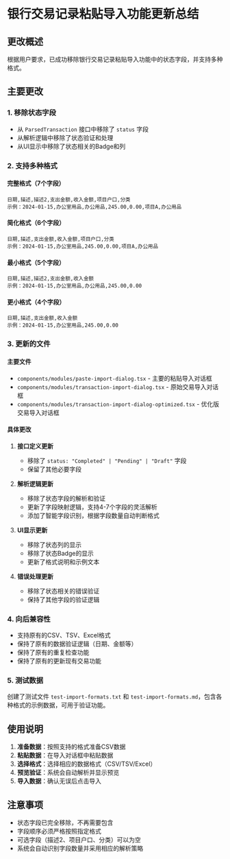 # 银行交易记录粘贴导入功能更新总结

## 更改概述

根据用户要求，已成功移除银行交易记录粘贴导入功能中的状态字段，并支持多种格式。

## 主要更改

### 1. 移除状态字段
- 从 `ParsedTransaction` 接口中移除了 `status` 字段
- 从解析逻辑中移除了状态验证和处理
- 从UI显示中移除了状态相关的Badge和列

### 2. 支持多种格式

#### 完整格式（7个字段）
```
日期,描述,描述2,支出金额,收入金额,项目户口,分类
示例：2024-01-15,办公室用品,办公用品,245.00,0.00,项目A,办公用品
```

#### 简化格式（6个字段）
```
日期,描述,支出金额,收入金额,项目户口,分类
示例：2024-01-15,办公室用品,245.00,0.00,项目A,办公用品
```

#### 最小格式（5个字段）
```
日期,描述,描述2,支出金额,收入金额
示例：2024-01-15,办公室用品,办公用品,245.00,0.00
```

#### 更小格式（4个字段）
```
日期,描述,支出金额,收入金额
示例：2024-01-15,办公室用品,245.00,0.00
```

### 3. 更新的文件

#### 主要文件
- `components/modules/paste-import-dialog.tsx` - 主要的粘贴导入对话框
- `components/modules/transaction-import-dialog.tsx` - 原始交易导入对话框
- `components/modules/transaction-import-dialog-optimized.tsx` - 优化版交易导入对话框

#### 具体更改
1. **接口定义更新**
   - 移除了 `status: "Completed" | "Pending" | "Draft"` 字段
   - 保留了其他必要字段

2. **解析逻辑更新**
   - 移除了状态字段的解析和验证
   - 更新了字段映射逻辑，支持4-7个字段的灵活解析
   - 添加了智能字段识别，根据字段数量自动判断格式

3. **UI显示更新**
   - 移除了状态列的显示
   - 移除了状态Badge的显示
   - 更新了格式说明和示例文本

4. **错误处理更新**
   - 移除了状态相关的错误验证
   - 保持了其他字段的验证逻辑

### 4. 向后兼容性

- 支持原有的CSV、TSV、Excel格式
- 保持了原有的数据验证逻辑（日期、金额等）
- 保持了原有的重复检查功能
- 保持了原有的更新现有交易功能

### 5. 测试数据

创建了测试文件 `test-import-formats.txt` 和 `test-import-formats.md`，包含各种格式的示例数据，可用于验证功能。

## 使用说明

1. **准备数据**：按照支持的格式准备CSV数据
2. **粘贴数据**：在导入对话框中粘贴数据
3. **选择格式**：选择相应的数据格式（CSV/TSV/Excel）
4. **预览验证**：系统会自动解析并显示预览
5. **导入数据**：确认无误后点击导入

## 注意事项

- 状态字段已完全移除，不再需要包含
- 字段顺序必须严格按照指定格式
- 可选字段（描述2、项目户口、分类）可以为空
- 系统会自动识别字段数量并采用相应的解析策略 
